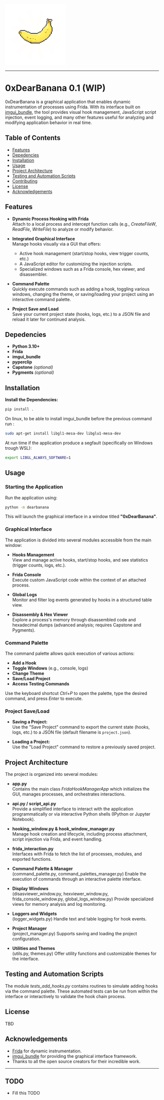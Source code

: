 <img src="./assets/yellow_banana_ray.png" alt="LOGO banana" width="200"/>

---

# 0xDearBanana 0.1 (WIP)

0xDearBanana is a graphical application that enables dynamic instrumentation of processes using Frida. With its interface built on [imgui_bundle](https://github.com/pthom/imgui_bundle), the tool provides visual hook management, JavaScript script injection, event logging, and many other features useful for analyzing and modifying application behavior in real time.

## Table of Contents

- [Features](#features)
- [Depedencies](#depedencies)
- [Installation](#installation)
- [Usage](#usage)
- [Project Architecture](#project-architecture)
- [Testing and Automation Scripts](#testing-and-automation-scripts)
- [Contributing](#contributing)
- [License](#license)
- [Acknowledgements](#acknowledgements)

## Features

- **Dynamic Process Hooking with Frida**  
  Attach to a local process and intercept function calls (e.g., *CreateFileW*, *ReadFile*, *WriteFile*) to analyze or modify behavior.

- **Integrated Graphical Interface**  
  Manage hooks visually via a GUI that offers:
  - Active hook management (start/stop hooks, view trigger counts, etc.)
  - A JavaScript editor for customizing the injection scripts.
  - Specialized windows such as a Frida console, hex viewer, and disassembler.

- **Command Palette**  
  Quickly execute commands such as adding a hook, toggling various windows, changing the theme, or saving/loading your project using an interactive command palette.

- **Project Save and Load**  
  Save your current project state (hooks, logs, etc.) to a JSON file and reload it later for continued analysis.

## Depedencies

- **Python 3.10+**
- **Frida**  
- **imgui_bundle**  
- **pyperclip**  
- **Capstone** *(optional)*  
- **Pygments** *(optional)*  

## Installation

**Install the Dependencies:**

   ```bash
   pip install .
   ```

On linux, to be able to install imgui_bundle before the previous command run :

```bash
sudo apt-get install libgl1-mesa-dev libglu1-mesa-dev 
```

At run time if the application produce a segfault (specifically on Windows trough WSL):
```bash
export LIBGL_ALWAYS_SOFTWARE=1
```

## Usage

### Starting the Application

Run the application using:

```bash
python -m dearbanana
```

This will launch the graphical interface in a window titled **"0xDearBanana"**.

### Graphical Interface

The application is divided into several modules accessible from the main window:

- **Hooks Management**  
  View and manage active hooks, start/stop hooks, and see statistics (trigger counts, logs, etc.).

- **Frida Console**  
  Execute custom JavaScript code within the context of an attached process.

- **Global Logs**  
  Monitor and filter log events generated by hooks in a structured table view.

- **Disassembly & Hex Viewer**  
  Explore a process's memory through disassembled code and hexadecimal dumps (advanced analysis; requires Capstone and Pygments).

### Command Palette

The command palette allows quick execution of various actions:
- **Add a Hook**
- **Toggle Windows** (e.g., console, logs)
- **Change Theme**
- **Save/Load Project**
- **Access Testing Commands**

Use the keyboard shortcut *Ctrl+P* to open the palette, type the desired command, and press *Enter* to execute.

### Project Save/Load

- **Saving a Project:**  
  Use the "Save Project" command to export the current state (hooks, logs, etc.) to a JSON file (default filename is `project.json`).

- **Loading a Project:**  
  Use the "Load Project" command to restore a previously saved project.

## Project Architecture

The project is organized into several modules:

- **app.py**  
  Contains the main class *FridaHookManagerApp* which initializes the GUI, manages processes, and orchestrates interactions.

- **api.py / script_api.py**  
  Provide a simplified interface to interact with the application programmatically or via interactive Python shells (IPython or Jupyter Notebook).

- **hooking_window.py & hook_window_manager.py**  
  Manage hook creation and lifecycle, including process attachment, script injection via Frida, and event handling.

- **frida_interaction.py**  
  Interfaces with Frida to fetch the list of processes, modules, and exported functions.

- **Command Palette & Manager**  
  (command_palette.py, command_palettes_manager.py) Enable the execution of commands through an interactive palette interface.

- **Display Windows**  
  (disasviewer_window.py, hexviewer_window.py, frida_console_window.py, global_logs_window.py) Provide specialized views for memory analysis and log monitoring.

- **Loggers and Widgets**  
  (logger_widgets.py) Handle text and table logging for hook events.

- **Project Manager**  
  (project_manager.py) Supports saving and loading the project configuration.

- **Utilities and Themes**  
  (utils.py, themes.py) Offer utility functions and customizable themes for the interface.

## Testing and Automation Scripts

The module *tests_add_hooks.py* contains routines to simulate adding hooks via the command palette. These automated tests can be run from within the interface or interactively to validate the hook chain process.

## License

TBD

## Acknowledgements

- [Frida](https://frida.re/) for dynamic instrumentation.
- [imgui_bundle](https://github.com/pthom/imgui_bundle) for providing the graphical interface framework.
- Thanks to all the open source creators for their incredible work.

---


## TODO
- Fill this TODO